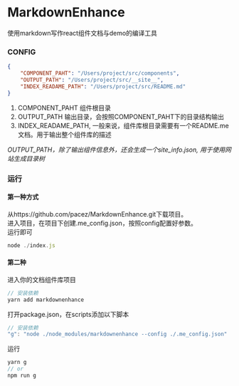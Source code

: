 # MarkdownEnhance

使用markdown写作react组件文档与demo的编译工具

### CONFIG
```json
{
    "COMPONENT_PAHT": "/Users/project/src/components",
    "OUTPUT_PATH": "/Users/project/src/__site__",
    "INDEX_READAME_PATH": "/Users/project/src/README.md"
}
```

1. COMPONENT_PAHT 组件根目录
2. OUTPUT_PATH 输出目录，会按照COMPONENT_PAHT下的目录结构输出
3. INDEX_READAME_PATH, 一般来说，组件库根目录需要有一个README.me文档。用于输出整个组件库的描述

*OUTPUT_PATH，除了输出组件信息外，还会生成一个site_info.json, 用于使用网站生成目录树*

### 运行

#### 第一种方式   
从https://github.com/pacez/MarkdownEnhance.git下载项目。   
进入项目，在项目下创建.me_config.json，按照config配置好参数。  
运行即可
```javascript
node ./index.js
```

#### 第二种  
进入你的文档组件库项目
```javascript
// 安装依赖
yarn add markdownenhance
```
打开package.json，在scripts添加以下脚本
```javascript
// 安装依赖
"g": "node ./node_modules/markdownenhance --config ./.me_config.json"
```
运行
```javascript
yarn g
// or
npm run g
```
